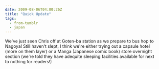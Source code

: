```yaml
---
date: 2009-08-06T04:00:26Z
title: "Quick Update"
tags:
  - from-tumblr
  - japan
---
```


We've just seen Chris off at Goten-ba station as we prepare to bus hop to Nagoya! Still haven't slept, I think we're either trying out a capsule hotel (more on them layer) or a Manga (Japanese comic book) store overnight section (we're told they have adequite sleeping facilities available for next to nothing for readers!)
